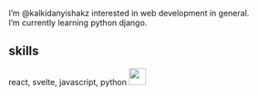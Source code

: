 I’m @kalkidanyishakz interested in web development in general. <br>
I’m currently learning python django. <br>
<h2>skills</h2>
react, svelte, javascript, python 

<a href='https://t.me/kalkdn'>
  <img src="https://upload.wikimedia.org/wikipedia/commons/8/82/Telegram_logo.svg" width="30">
</a>


<!---
kalkidanyishakz/kalkidanyishakz is a ✨ special ✨ repository because its `README.md` (this file) appears on your GitHub profile.
You can click the Preview link to take a look at your changes.
--->
